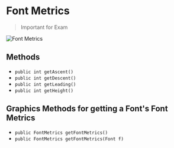 # Font Metrics 
> Important for Exam

![Font Metrics](i.stack.imgur.com%2FtEt8J.png)

## Methods
- ```public int getAscent()```
- ```public int getDescent()```
- ```public int getLeading()```
- ```public int getHeight()```

## Graphics Methods for getting a Font's Font Metrics
- ```public FontMetrics getFontMetrics()```
- ```public FontMetrics getFontMetrics(Font f)```
